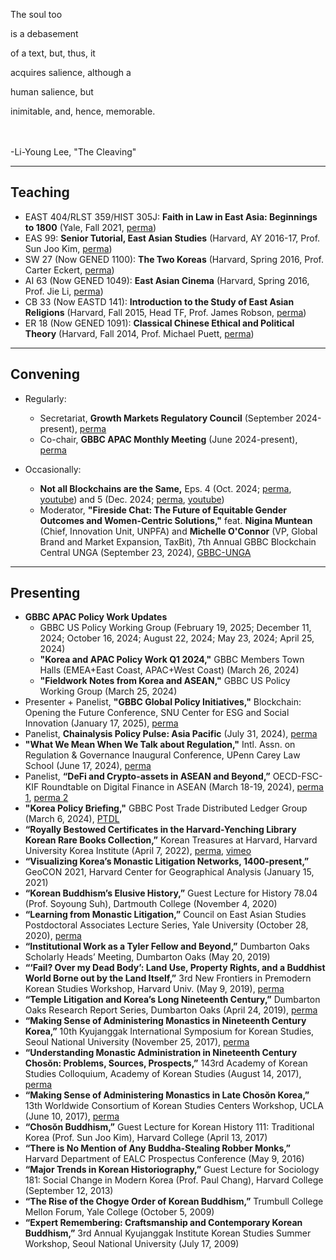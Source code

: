 The soul too

is a debasement

of a text, but, thus, it

acquires salience, although a

human salience, but

inimitable, and, hence, memorable.

<br><br>
-Li-Young Lee, "The Cleaving"

---

## Teaching

- EAST 404/RLST 359/HIST 305J: <b>Faith in Law in East Asia: Beginnings to 1800</b> (Yale, Fall 2021, [perma](https://perma.cc/RR72-9VP9))
- EAS 99: <b>Senior Tutorial, East Asian Studies</b> (Harvard, AY 2016-17, Prof. Sun Joo Kim, [perma](https://perma.cc/G685-UNNB))
- SW 27 (Now GENED 1100): <b>The Two Koreas</b> (Harvard, Spring 2016, Prof. Carter Eckert, [perma](https://perma.cc/DW8E-A92Y))
- AI 63 (Now GENED 1049): <b>East Asian Cinema</b> (Harvard, Spring 2016, Prof. Jie Li, [perma](https://perma.cc/JJ55-B2UL))
- CB 33 (Now EASTD 141): <b>Introduction to the Study of East Asian Religions</b> (Harvard, Fall 2015, Head TF, Prof. James Robson, [perma](https://perma.cc/H5H5-TTL5))
- ER 18 (Now GENED 1091): <b>Classical Chinese Ethical and Political Theory</b> (Harvard, Fall 2014, Prof. Michael Puett, [perma](https://perma.cc/HP4C-JL42))


---

## Convening

- Regularly:
    - Secretariat, <b>Growth Markets Regulatory Council</b> (September 2024-present), [perma](https://perma.cc/RRT6-69EX)
    - Co-chair, <b>GBBC APAC Monthly Meeting</b> (June 2024-present), [perma](https://perma.cc/M5CE-4UYN)

- Occasionally:
    - <b>Not all Blockchains are the Same,</b> Eps. 4 (Oct. 2024; [perma](https://perma.cc/D6J5-RFL5), [youtube](https://www.youtube.com/watch?v=X-MCNQSR3rk)) and 5 (Dec. 2024; [perma](https://perma.cc/7KZL-DVK3), [youtube](https://www.youtube.com/watch?v=1X0sLYqYn2o))
    - Moderator, <b>"Fireside Chat: The Future of Equitable Gender Outcomes and Women-Centric Solutions,"</b> feat. <b>Nigina Muntean</b> (Chief, Innovation Unit, UNPFA) and <b>Michelle O'Connor</b> (VP, Global Brand and Market Expansion, TaxBit), 7th Annual GBBC Blockchain Central UNGA (September 23, 2024), [GBBC-UNGA](https://assets.ctfassets.net/so75yocayyva/2l2TZOUxN4a5pHCPBBe215/c826251557ee49af1ed1f86da4824377/UNGA_2024_Agenda_-_As_of_September_23.pdf)

---

## Presenting

- <b>GBBC APAC Policy Work Updates</b>
    - GBBC US Policy Working Group (February 19, 2025; December 11, 2024; October 16, 2024; August 22, 2024; May 23, 2024; April 25, 2024)
    - <b>"Korea and APAC Policy Work Q1 2024,"</b> GBBC Members Town Halls (EMEA+East Coast, APAC+West Coast) (March 26, 2024)
    - <b>"Fieldwork Notes from Korea and ASEAN,"</b> GBBC US Policy Working Group (March 25, 2024)
- Presenter + Panelist, <b>"GBBC Global Policy Initiatives,"</b> Blockchain: Opening the Future Conference, SNU Center for ESG and Social Innovation (January 17, 2025), [perma](https://perma.cc/5NSH-4UNJ)
- Panelist, <b>Chainalysis Policy Pulse: Asia Pacific</b> (July 31, 2024), [perma](https://perma.cc/4PMB-RFQM)
- <b>"What We Mean When We Talk about Regulation,"</b> Intl. Assn. on Regulation & Governance Inaugural Conference, UPenn Carey Law School (June 17, 2024), [perma](https://perma.cc/L9YP-PH9G)
- Panelist, <b>“DeFi and Crypto-assets in ASEAN and Beyond,”</b> OECD-FSC-KIF Roundtable on Digital Finance in ASEAN (March 18-19, 2024), [perma 1](https://perma.cc/G47M-P79Q), [perma 2](https://perma.cc/99TZ-8AH4)
- <b>"Korea Policy Briefing,"</b> GBBC Post Trade Distributed Ledger Group (March 6, 2024), [PTDL](https://www.gbbc.io/initiatives/ptdl)
- <b>“Royally Bestowed Certificates in the Harvard-Yenching Library Korean Rare Books Collection,”</b> Korean Treasures at Harvard, Harvard University Korea Institute (April 7, 2022), [perma](https://perma.cc/5TWE-GGUP), [vimeo](https://vimeo.com/channels/koreantreasures)
- <b>“Visualizing Korea’s Monastic Litigation Networks, 1400-present,”</b> GeoCON 2021, Harvard Center for Geographical Analysis (January 15, 2021)
- <b>“Korean Buddhism’s Elusive History,”</b> Guest Lecture for History 78.04 (Prof. Soyoung Suh), Dartmouth College (November 4, 2020)
- <b>“Learning from Monastic Litigation,”</b> Council on East Asian Studies Postdoctoral Associates Lecture Series, Yale University (October 28, 2020), [perma](https://perma.cc/ZRM5-XTTP)
- <b>“Institutional Work as a Tyler Fellow and Beyond,”</b> Dumbarton Oaks Scholarly Heads’ Meeting, Dumbarton Oaks (May 20, 2019)
- <b>“‘Fail? Over my Dead Body’: Land Use, Property Rights, and a Buddhist World Borne out by the Land Itself,”</b> 3rd New Frontiers in Premodern Korean Studies Workshop, Harvard Univ. (May 9, 2019), [perma](https://perma.cc/J4MP-J7JJ)
- <b>“Temple Litigation and Korea’s Long Nineteenth Century,”</b> Dumbarton Oaks Research Report Series, Dumbarton Oaks (April 24, 2019), [perma](https://perma.cc/A3NY-MZFG)
- <b>“Making Sense of Administering Monastics in Nineteenth Century Korea,”</b> 10th Kyujanggak International Symposium for Korean Studies, Seoul National University (November 25, 2017), [perma](https://perma.cc/P8TJ-GBLZ)
- <b>“Understanding Monastic Administration in Nineteenth Century Chosŏn: Problems, Sources, Prospects,”</b> 143rd Academy of Korean Studies Colloquium, Academy of Korean Studies (August 14, 2017), [perma](https://perma.cc/LE9L-J2HX)
- <b>“Making Sense of Administering Monastics in Late Chosŏn Korea,”</b> 13th Worldwide Consortium of Korean Studies Centers Workshop, UCLA (June 10, 2017), [perma](https://perma.cc/E2BL-HNVQ)
- <b>“Chosŏn Buddhism,”</b> Guest Lecture for Korean History 111: Traditional Korea (Prof. Sun Joo Kim), Harvard College (April 13, 2017)
- <b>“There is No Mention of Any Buddha-Stealing Robber Monks,”</b> Harvard Department of EALC Prospectus Conference (May 9, 2016)
- <b>“Major Trends in Korean Historiography,”</b> Guest Lecture for Sociology 181: Social Change in Modern Korea (Prof. Paul Chang), Harvard College (September 12, 2013)
- <b>“The Rise of the Chogye Order of Korean Buddhism,”</b> Trumbull College Mellon Forum, Yale College (October 5, 2009)
- <b>“Expert Remembering: Craftsmanship and Contemporary Korean Buddhism,”</b> 3rd Annual Kyujanggak Institute Korean Studies Summer Workshop, Seoul National University (July 17, 2009)
